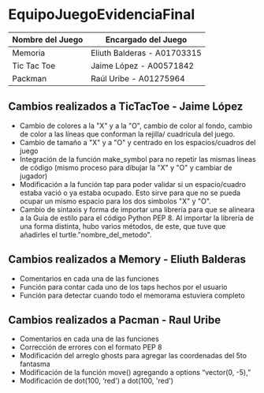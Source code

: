 # EquipoJuegoEvidenciaFinal

| Nombre del Juego  | Encargado del Juego |
| ------------- | ------------- |
|Memoria  | Eliuth Balderas - A01703315|
| Tic Tac Toe  | Jaime López - A00571842  |
|Packman  | Raúl Uribe - A01275964 |    

Cambios realizados a TicTacToe - Jaime López
-------------
-  Cambio de colores a la "X" y  a la "O", cambio de color al fondo, cambio de color a las líneas que conforman la rejilla/ cuadrícula del juego. 
- Cambio de tamaño a "X" y a "O" y centrado en los espacios/cuadros del juego
- Integración de la función make_symbol para no repetir las mismas líneas de código (mismo proceso para dibujar la "X" y "O" y cambiar de jugador)
- Modificación a la función tap para poder validar si un espacio/cuadro estaba vació o ya estaba ocupado. Esto sirve para que no se pueda ocupar un mismo espacio para los dos simbolos "X" y "O". 
- Cambio de sintaxis y forma de importar una librería para que se alineara a la  Guía de estilo para el código Python PEP 8. Al importar la librería de una forma distinta, hubo varios métodos, de este, que tuve que añadirles el turtle."nombre_del_metodo".


Cambios realizados a Memory - Eliuth Balderas
-------------
- Comentarios en cada una de las funciones
- Función para contar cada uno de los taps hechos por el usuario
- Función para detectar cuando todo el memorama estuviera completo

Cambios realizados a Pacman - Raul Uribe
-------------
- Comentarios en cada una de las funciones
- Corrección de errores con el formato PEP 8
- Modificación del arreglo ghosts para agregar las coordenadas del 5to fantasma
- Modificación de la función move() agregando a options “vector(0, -5),” 
- Modificación de dot(100, ‘red') a dot(100, 'red')

